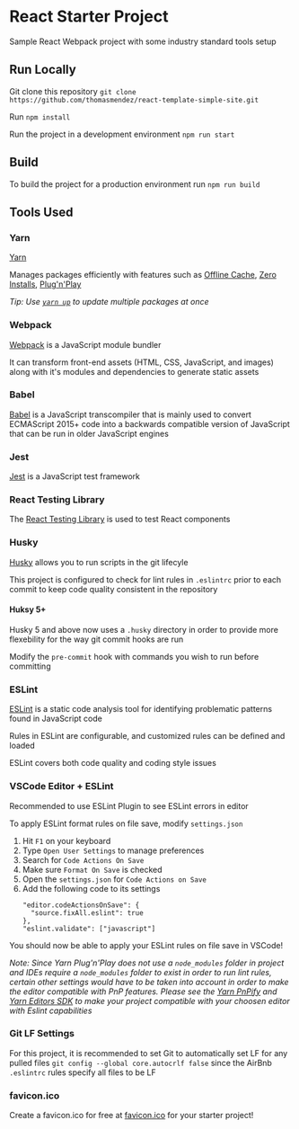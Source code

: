 # React Starter Project

Sample React Webpack project with some industry standard tools setup

## Run Locally

Git clone this repository `git clone https://github.com/thomasmendez/react-template-simple-site.git`

Run `npm install`

Run the project in a development environment `npm run start`

## Build

To build the project for a production environment run `npm run build`

## Tools Used

### Yarn

[Yarn](https://yarnpkg.com/)

Manages packages efficiently with features such as [Offline Cache](https://yarnpkg.com/features/offline-cache), [Zero Installs](https://yarnpkg.com/features/zero-installs), [Plug'n'Play](https://yarnpkg.com/features/pnp)

_Tip: Use [`yarn up`](https://yarnpkg.com/cli/up) to update multiple packages at once_

### Webpack

[Webpack](https://webpack.js.org/) is a JavaScript module bundler

It can transform front-end assets (HTML, CSS, JavaScript, and images) along with it's modules and dependencies to generate static assets

### Babel

[Babel](https://babeljs.io/) is a JavaScript transcompiler that is mainly used to convert ECMAScript 2015+ code into a backwards compatible version of JavaScript that can be run in older JavaScript engines

### Jest

[Jest](https://jestjs.io/) is a JavaScript test framework

### React Testing Library

The [React Testing Library](https://testing-library.com/) is used to test React components

### Husky

[Husky](https://typicode.github.io/husky/#/) allows you to run scripts in the git lifecyle

This project is configured to check for lint rules in `.eslintrc` prior to each commit to keep code quality consistent in the repository

#### Huksy 5+

Husky 5 and above now uses a `.husky` directory in order to provide more flexebility for the way git commit hooks are run

Modify the `pre-commit` hook with commands you wish to run before committing

### ESLint

[ESLint](https://eslint.org/) is a static code analysis tool for identifying problematic patterns found in JavaScript code

Rules in ESLint are configurable, and customized rules can be defined and loaded

ESLint covers both code quality and coding style issues

### VSCode Editor + ESLint

Recommended to use ESLint Plugin to see ESLint errors in editor

To apply ESLint format rules on file save, modify `settings.json`

1. Hit `F1` on your keyboard
2. Type `Open User Settings` to manage preferences
3. Search for `Code Actions On Save`
4. Make sure `Format On Save` is checked
5. Open the `settings.json` for `Code Actions on Save`
6. Add the following code to its settings
   ```
   "editor.codeActionsOnSave": {
     "source.fixAll.eslint": true
   },
   "eslint.validate": ["javascript"]
   ```

You should now be able to apply your ESLint rules on file save in VSCode!

_Note: Since Yarn Plug'n'Play does not use a `node_modules` folder in project and IDEs require a `node_modules` folder to exist in order to run lint rules, certain other settings would have to be taken into account in order to make the editor compatible with PnP features. Please see the [Yarn PnPify](https://next.yarnpkg.com/advanced/pnpify#vscode-support) and [Yarn Editors SDK](https://next.yarnpkg.com/getting-started/editor-sdks) to make your project compatible with your choosen editor with Eslint capabilities_

### Git LF Settings

For this project, it is recommended to set Git to automatically set LF for any pulled files `git config --global core.autocrlf false` since the AirBnb `.eslintrc` rules specify all files to be LF

### favicon.ico

Create a favicon.ico for free at [favicon.ico](https://favicon.io/) for your starter project!
